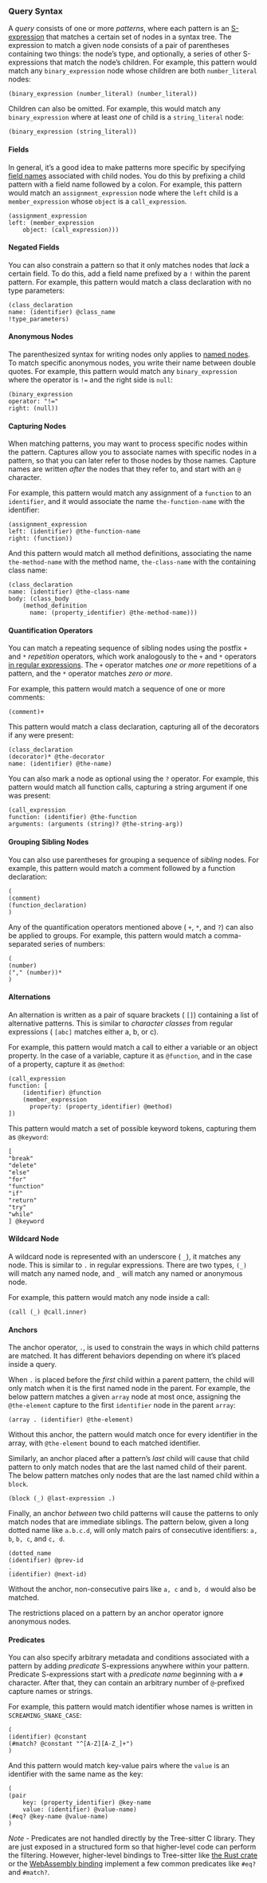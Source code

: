 ### Query Syntax

A _query_ consists of one or more _patterns_, where each pattern is an [S-expression](https://en.wikipedia.org/wiki/S-expression) that matches a certain set of nodes in a syntax tree. The expression to match a given node consists of a pair of parentheses containing two things: the node’s type, and optionally, a series of other S-expressions that match the node’s children. For example, this pattern would match any `binary_expression` node whose children are both `number_literal` nodes:

```
(binary_expression (number_literal) (number_literal))

```

Children can also be omitted. For example, this would match any `binary_expression` where at least _one_ of child is a `string_literal` node:

```
(binary_expression (string_literal))

```

#### Fields

In general, it’s a good idea to make patterns more specific by specifying [field names](#node-field-names) associated with child nodes. You do this by prefixing a child pattern with a field name followed by a colon. For example, this pattern would match an `assignment_expression` node where the `left` child is a `member_expression` whose `object` is a `call_expression`.

```
(assignment_expression
left: (member_expression
    object: (call_expression)))

```

#### Negated Fields

You can also constrain a pattern so that it only matches nodes that _lack_ a certain field. To do this, add a field name prefixed by a `!` within the parent pattern. For example, this pattern would match a class declaration with no type parameters:

```
(class_declaration
name: (identifier) @class_name
!type_parameters)

```

#### Anonymous Nodes

The parenthesized syntax for writing nodes only applies to [named nodes](#named-vs-anonymous-nodes). To match specific anonymous nodes, you write their name between double quotes. For example, this pattern would match any `binary_expression` where the operator is `!=` and the right side is `null`:

```
(binary_expression
operator: "!="
right: (null))

```

#### Capturing Nodes

When matching patterns, you may want to process specific nodes within the pattern. Captures allow you to associate names with specific nodes in a pattern, so that you can later refer to those nodes by those names. Capture names are written _after_ the nodes that they refer to, and start with an `@` character.

For example, this pattern would match any assignment of a `function` to an `identifier`, and it would associate the name `the-function-name` with the identifier:

```
(assignment_expression
left: (identifier) @the-function-name
right: (function))

```

And this pattern would match all method definitions, associating the name `the-method-name` with the method name, `the-class-name` with the containing class name:

```
(class_declaration
name: (identifier) @the-class-name
body: (class_body
    (method_definition
      name: (property_identifier) @the-method-name)))

```

#### Quantification Operators

You can match a repeating sequence of sibling nodes using the postfix `+` and `*` _repetition_ operators, which work analogously to the `+` and `*` operators [in regular expressions](https://en.wikipedia.org/wiki/Regular_expression#Basic_concepts). The `+` operator matches _one or more_ repetitions of a pattern, and the `*` operator matches _zero or more_.

For example, this pattern would match a sequence of one or more comments:

```
(comment)+

```

This pattern would match a class declaration, capturing all of the decorators if any were present:

```
(class_declaration
(decorator)* @the-decorator
name: (identifier) @the-name)

```

You can also mark a node as optional using the `?` operator. For example, this pattern would match all function calls, capturing a string argument if one was present:

```
(call_expression
function: (identifier) @the-function
arguments: (arguments (string)? @the-string-arg))

```

#### Grouping Sibling Nodes

You can also use parentheses for grouping a sequence of _sibling_ nodes. For example, this pattern would match a comment followed by a function declaration:

```
(
(comment)
(function_declaration)
)

```

Any of the quantification operators mentioned above ( `+`, `*`, and `?`) can also be applied to groups. For example, this pattern would match a comma-separated series of numbers:

```
(
(number)
("," (number))*
)

```

#### Alternations

An alternation is written as a pair of square brackets ( `[]`) containing a list of alternative patterns.
This is similar to _character classes_ from regular expressions ( `[abc]` matches either a, b, or c).

For example, this pattern would match a call to either a variable or an object property.
In the case of a variable, capture it as `@function`, and in the case of a property, capture it as `@method`:

```
(call_expression
function: [
    (identifier) @function
    (member_expression
      property: (property_identifier) @method)
])

```

This pattern would match a set of possible keyword tokens, capturing them as `@keyword`:

```
[
"break"
"delete"
"else"
"for"
"function"
"if"
"return"
"try"
"while"
] @keyword

```

#### Wildcard Node

A wildcard node is represented with an underscore ( `_`), it matches any node.
This is similar to `.` in regular expressions.
There are two types, `(_)` will match any named node,
and `_` will match any named or anonymous node.

For example, this pattern would match any node inside a call:

```
(call (_) @call.inner)

```

#### Anchors

The anchor operator, `.`, is used to constrain the ways in which child patterns are matched. It has different behaviors depending on where it’s placed inside a query.

When `.` is placed before the _first_ child within a parent pattern, the child will only match when it is the first named node in the parent. For example, the below pattern matches a given `array` node at most once, assigning the `@the-element` capture to the first `identifier` node in the parent `array`:

```
(array . (identifier) @the-element)

```

Without this anchor, the pattern would match once for every identifier in the array, with `@the-element` bound to each matched identifier.

Similarly, an anchor placed after a pattern’s _last_ child will cause that child pattern to only match nodes that are the last named child of their parent. The below pattern matches only nodes that are the last named child within a `block`.

```
(block (_) @last-expression .)

```

Finally, an anchor _between_ two child patterns will cause the patterns to only match nodes that are immediate siblings. The pattern below, given a long dotted name like `a.b.c.d`, will only match pairs of consecutive identifiers: `a, b`, `b, c`, and `c, d`.

```
(dotted_name
(identifier) @prev-id
.
(identifier) @next-id)

```

Without the anchor, non-consecutive pairs like `a, c` and `b, d` would also be matched.

The restrictions placed on a pattern by an anchor operator ignore anonymous nodes.

#### Predicates

You can also specify arbitrary metadata and conditions associated with a pattern by adding _predicate_ S-expressions anywhere within your pattern. Predicate S-expressions start with a _predicate name_ beginning with a `#` character. After that, they can contain an arbitrary number of `@`-prefixed capture names or strings.

For example, this pattern would match identifier whose names is written in `SCREAMING_SNAKE_CASE`:

```
(
(identifier) @constant
(#match? @constant "^[A-Z][A-Z_]+")
)

```

And this pattern would match key-value pairs where the `value` is an identifier with the same name as the key:

```
(
(pair
    key: (property_identifier) @key-name
    value: (identifier) @value-name)
(#eq? @key-name @value-name)
)

```

_Note_ \- Predicates are not handled directly by the Tree-sitter C library. They are just exposed in a structured form so that higher-level code can perform the filtering. However, higher-level bindings to Tree-sitter like [the Rust crate](https://github.com/tree-sitter/tree-sitter/tree/master/lib/binding_rust) or the [WebAssembly binding](https://github.com/tree-sitter/tree-sitter/tree/master/lib/binding_web) implement a few common predicates like `#eq?` and `#match?`.

